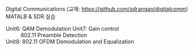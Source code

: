Digital Communications (교재: https://github.com/sdrangan/digitalcomm) \
MATALB & SDR 실습

Unit6: QAM Demodulation
Unit7: Gain control \
&nbsp;&nbsp;&nbsp;&nbsp;&nbsp;&nbsp;&nbsp;&nbsp;&nbsp;&nbsp;802.11 Preamble Detection \
Unit8: 802.11 OFDM Demodulation and Equalization
